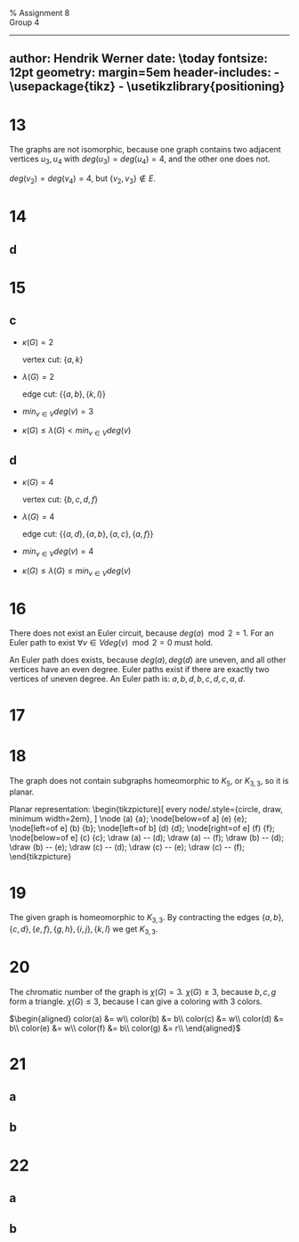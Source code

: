 % Assignment 8\
	Group 4

---
author: Hendrik Werner
date: \today
fontsize: 12pt
geometry: margin=5em
header-includes:
	- \usepackage{tikz}
	- \usetikzlibrary{positioning}
---

# 13

The graphs are not isomorphic, because one graph contains two adjacent vertices $u_3, u_4$ with $deg(u_3) = deg(u_4) = 4$, and the other one does not.

$deg(v_2) = deg(v_4) = 4$, but $\{v_2, v_3\} \not \in E$.

# 14
## d

# 15
## c
* $\kappa(G) = 2$

	vertex cut: $\{a, k\}$
* $\lambda(G) = 2$

	edge cut: $\{\{a, b\}, \{k, l\}\}$
* $min_{v \in V} deg(v) = 3$
* $\kappa(G) \leq \lambda(G) < min_{v \in V} deg(v)$

## d
* $\kappa(G) = 4$

	vertex cut: $\{b, c, d, f\}$
* $\lambda(G) = 4$

	edge cut: $\{\{a, d\}, \{a, b\}, \{a, c\}, \{a, f\}\}$
* $min_{v \in V} deg(v) = 4$
* $\kappa(G) \leq \lambda(G) \leq min_{v \in V} deg(v)$

# 16

There does not exist an Euler circuit, because $deg(a) \mod 2 = 1$. For an Euler path to exist $\forall v \in V deg(v) \mod 2 = 0$ must hold.

An Euler path does exists, because $deg(a), deg(d)$ are uneven, and all other vertices have an even degree. Euler paths exist if there are exactly two vertices of uneven degree. An Euler path is: $a, b, d, b, c, d, c, a, d$.

# 17

# 18

The graph does not contain subgraphs homeomorphic to $K_5$, or $K_{3, 3}$, so it is planar.

Planar representation:
\begin{tikzpicture}[
	every node/.style={circle, draw, minimum width=2em},
]
	\node (a) {a};
	\node[below=of a] (e) {e};
	\node[left=of e] (b) {b};
	\node[left=of b] (d) {d};
	\node[right=of e] (f) {f};
	\node[below=of e] (c) {c};
	\draw (a) -- (d);
	\draw (a) -- (f);
	\draw (b) -- (d);
	\draw (b) -- (e);
	\draw (c) -- (d);
	\draw (c) -- (e);
	\draw (c) -- (f);
\end{tikzpicture}

# 19

The given graph is homeomorphic to $K_{3, 3}$. By contracting the edges $\{a, b\}, \{c, d\}, \{e, f\}, \{g, h\}, \{i, j\}, \{k, l\}$ we get $K_{3, 3}$.

# 20

The chromatic number of the graph is $\chi(G) = 3$. $\chi(G) \geq 3$, because $b, c, g$ form a triangle. $\chi(G) \leq 3$, because I can give a coloring with 3 colors.

$\begin{aligned}
	color(a) &= w\\
	color(b) &= b\\
	color(c) &= w\\
	color(d) &= b\\
	color(e) &= w\\
	color(f) &= b\\
	color(g) &= r\\
\end{aligned}$

# 21
## a
## b

# 22
## a
## b
